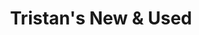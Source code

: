 ---
title: "Tristan's New & Used"
url: /belle-fourche/tristans-new-and-used/
shop: variety store
---